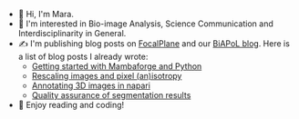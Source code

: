 - 👋 Hi, I'm Mara.
- 🚀 I'm interested in Bio-image Analysis, Science Communication and Interdisciplinarity in General.
- ✍️ I'm publishing blog posts on [FocalPlane](https://focalplane.biologists.com/author/marabuuu/) and our [BiAPoL blog](https://github.com/BiAPoL/blog).
  Here is a list of blog posts I already wrote:
  * [Getting started with Mambaforge and Python ](https://biapol.github.io/blog/mara_lampert/getting_started_with_mambaforge_and_python/readme.html)
  * [Rescaling images and pixel (an)isotropy](https://focalplane.biologists.com/2023/03/02/rescaling-images-and-pixel-anisotropy/)
  * [Annotating 3D images in napari](https://focalplane.biologists.com/2023/03/30/annotating-3d-images-in-napari/)
  * [Quality assurance of segmentation results](https://focalplane.biologists.com/2023/04/13/quality-assurance-of-segmentation-results/)
- 🌻 Enjoy reading and coding! 
